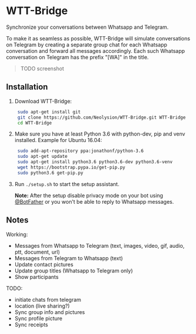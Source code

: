 # WTT-Bridge

Synchronize your conversations between Whatsapp and Telegram. 

To make it as seamless as possible, WTT-Bridge will simulate conversations on Telegram by creating a separate group chat for each Whatsapp conversation and forward all messages accordingly.
Each such Whatsapp conversation on Telegram has the prefix "[WA]" in the title.

> TODO screenshot

## Installation

1. Download WTT-Bridge:
   
   ```bash
    sudo apt-get install git
    git clone https://github.com/Neolysion/WTT-Bridge.git WTT-Bridge
    cd WTT-Bridge
   ```

2. Make sure you have at least Python 3.6 with python-dev, pip and venv installed.
   Example for Ubuntu 16.04:
   
   ```bash
    sudo add-apt-repository ppa:jonathonf/python-3.6
    sudo apt-get update
    sudo apt-get install python3.6 python3.6-dev python3.6-venv
    wget https://bootstrap.pypa.io/get-pip.py
    sudo python3.6 get-pip.py
   ```

3. Run `./setup.sh` to start the setup assistant.

   **Note:** After the setup disable privacy mode on your bot using [@BotFather](https://telegram.me/botfather) or you won't be able to reply to Whatsapp messages.

## Notes

 Working:
- Messages from Whatsapp to Telegram (text, images, video, gif, audio, ptt, document, url)
- Messages from Telegram to Whatsapp (text) 
- Update contact pictures
- Update group titles (Whatsapp to Telegram only)
- Show participants
  
TODO:
- initiate chats from telegram
- location (live sharing?)
- Sync group info and pictures
- Sync profile picture
- Sync receipts

